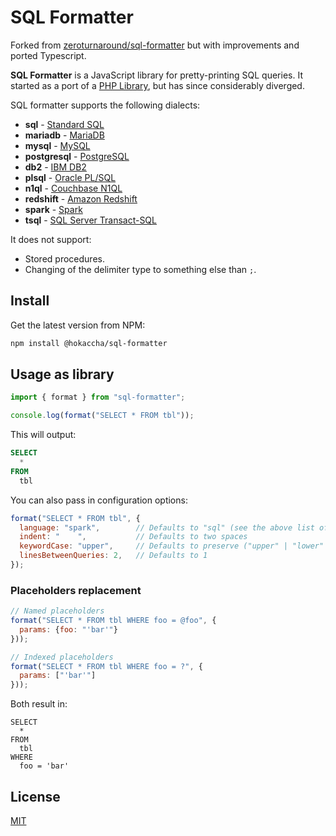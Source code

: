 # SQL Formatter

Forked from [zeroturnaround/sql-formatter](https://github.com/zeroturnaround/sql-formatter) but with improvements and ported Typescript.

**SQL Formatter** is a JavaScript library for pretty-printing SQL queries.
It started as a port of a [PHP Library](https://github.com/jdorn/sql-formatter), but has since considerably diverged.

SQL formatter supports the following dialects:

- **sql** - [Standard SQL](https://en.wikipedia.org/wiki/SQL:2011)
- **mariadb** - [MariaDB](https://mariadb.com/)
- **mysql** - [MySQL](https://mariadb.com/)
- **postgresql** - [PostgreSQL](https://www.postgresql.org/)
- **db2** - [IBM DB2](https://www.ibm.com/analytics/us/en/technology/db2/)
- **plsql** - [Oracle PL/SQL](https://www.oracle.com/database/technologies/appdev/plsql.html)
- **n1ql** - [Couchbase N1QL](http://www.couchbase.com/n1ql)
- **redshift** - [Amazon Redshift](https://docs.aws.amazon.com/redshift/latest/dg/cm_chap_SQLCommandRef.html)
- **spark** - [Spark](https://spark.apache.org/docs/latest/api/sql/index.html)
- **tsql** - [SQL Server Transact-SQL](https://docs.microsoft.com/en-us/sql/sql-server/)

It does not support:

- Stored procedures.
- Changing of the delimiter type to something else than `;`.

## Install

Get the latest version from NPM:

```sh
npm install @hokaccha/sql-formatter
```

## Usage as library

```js
import { format } from "sql-formatter";

console.log(format("SELECT * FROM tbl"));
```

This will output:

```sql
SELECT
  *
FROM
  tbl
```

You can also pass in configuration options:

```js
format("SELECT * FROM tbl", {
  language: "spark",        // Defaults to "sql" (see the above list of supported dialects)
  indent: "    ",           // Defaults to two spaces
  keywordCase: "upper",     // Defaults to preserve ("upper" | "lower" | "preserve")
  linesBetweenQueries: 2,   // Defaults to 1
});
```

### Placeholders replacement

```js
// Named placeholders
format("SELECT * FROM tbl WHERE foo = @foo", {
  params: {foo: "'bar'"}
}));

// Indexed placeholders
format("SELECT * FROM tbl WHERE foo = ?", {
  params: ["'bar'"]
}));
```

Both result in:

```
SELECT
  *
FROM
  tbl
WHERE
  foo = 'bar'
```

## License

[MIT](https://github.com/hokaccha/sql-formatter/blob/main/LICENSE)
